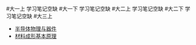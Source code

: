 #大一上
学习笔记空缺
#大一下
学习笔记空缺
#大二上
学习笔记空缺
#大二下
学习笔记空缺
#大三上
* [半导体物理与器件](?content=semiconductor)
* [材料成形基本原理](?content=meterials_forming)